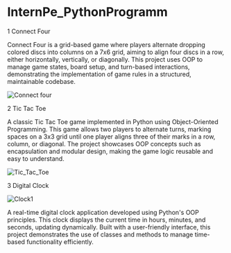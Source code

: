 # InternPe_PythonProgramm
1 Connect Four 

Connect Four is a grid-based game where players alternate dropping colored discs into columns on a 7x6 grid, aiming to align four discs in a row, either horizontally, vertically, or diagonally. This project uses OOP to manage game states, board setup, and turn-based interactions, demonstrating the implementation of game rules in a structured, maintainable codebase.

![Connect four](https://github.com/user-attachments/assets/08483d7b-8d13-482c-b064-3f87f29cc683)






2 Tic Tac Toe 

A classic Tic Tac Toe game implemented in Python using Object-Oriented Programming. This game allows two players to alternate turns, marking spaces on a 3x3 grid until one player aligns three of their marks in a row, column, or diagonal. The project showcases OOP concepts such as encapsulation and modular design, making the game logic reusable and easy to understand.

![Tic_Tac_Toe](https://github.com/user-attachments/assets/5080d74f-d549-40b3-a743-e421f9fbf997)




3 Digital Clock


![Clock1](https://github.com/user-attachments/assets/d8bbd02b-b4b9-43c8-9b03-45b1cc2c2027)






A real-time digital clock application developed using Python's OOP principles. This clock displays the current time in hours, minutes, and seconds, updating dynamically. Built with a user-friendly interface, this project demonstrates the use of classes and methods to manage time-based functionality efficiently.

